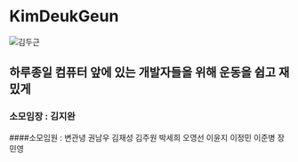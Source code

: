 # KimDeukGeun
![김두근](/Kim-Jiwan/KimDeukGeun/김두근씨.jpg)
## 하루종일 컴퓨터 앞에 있는 개발자들을 위해 운동을 쉽고 재밌게
### 소모임장 : 김지완 
####소모임원 : 변관녕 권남우 김재성 김주원 박세희 오영선 이윤지 이정민 이준병 장민영

